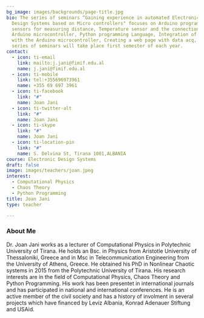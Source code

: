 ```yaml
---
bg_image: images/backgrounds/page-title.jpg
bio: The series of seminars “Gaining experience in automated Electronic
  Design Systems based on Micro controllers" focuses on Arduino programming, IR
  sensors for measuring distance, Temperature sensor and the connection with the
  Arduino microcontroller, Python programming Language, Integration of Python
  with the Arduino microcontroller, Creating a web page with data acq, The
  series of seminars will take place first semester of each year.
contact:
  - icon: ti-email
    link: mailto:j.jani@fimif.edu.al
    name: j.jani@fimif.edu.al
  - icon: ti-mobile
    link: tel:+355696973961
    name: +355 69 697 3961
  - icon: ti-facebook
    link: "#"
    name: Joan Jani
  - icon: ti-twitter-alt
    link: "#"
    name: Joan Jani
  - icon: ti-skype
    link: "#"
    name: Joan Jani
  - icon: ti-location-pin
    link: "#"
    name: S. Delvina St, Tirana 1001,ALBANIA
course: Electronic Design Systems
draft: false
image: images/teachers/joan.jpeg
interest:
  - Computational Physics
  - Chaos Theory
  - Python Programming
title: Joan Jani
type: teacher

---
```








### About Me

Dr. Joan Jani works as a lecturer of Computational Physics in
Polytechnic University of Tirana. He holds an Bsc. in Physics from
Aristotle University of Thessaloniki, Greece and in Msc in Telecommunication Engineering from the University of Athens, Greece. He obtained his PhD in Nonlinear Chaotic systems in 2015 from the Polytechnic University of Tirana. His research interests are in the field of Computational Physics, Chaos Theory and Python Programming. His work has been presentet in international journals and has participated in national and international conferences.  He is an active member of the civil society and has a history of  involment in several projects which have financed by Leviz Albania, Konrad Adenauer Stiftung and USAid.